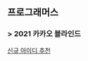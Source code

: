 ## 프로그래머스
### > 2021 카카오 블라인드 
[신규 아이디 추천](https://programmers.co.kr/learn/courses/30/lessons/72410)
